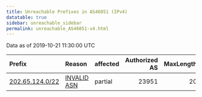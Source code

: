 ```yaml
---
title: Unreachable Prefixes in AS46051 (IPv4)
datatable: true
sidebar: unreachable_sidebar
permalink: unreachable_AS46051-v4.html
---
```


Data as of 2019-10-21 11:30:00 UTC


<div class="datatable-begin"></div>

| Prefix                                                   | Reason                                                                                                 | affected   |   Authorized AS |   MaxLength | Anchor                                       |   unreachable /24s |
|:---------------------------------------------------------|:-------------------------------------------------------------------------------------------------------|:-----------|----------------:|------------:|:---------------------------------------------|-------------------:|
| [202.65.124.0/22](https://stat.ripe.net/202.65.124.0/22) | [INVALID ASN](https://rpki-validator.ripe.net/announcement-preview?asn=AS46051&prefix=202.65.124.0/22) | partial    |           23951 |          20 | [APNIC](unreachable_APNIC_RPKI_Root-v4.html) |                  4 |

<div class="datatable-end"></div>